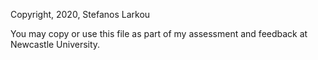 Copyright, 2020, Stefanos Larkou

You may copy or use this file as part of my assessment and feedback at
Newcastle University.
